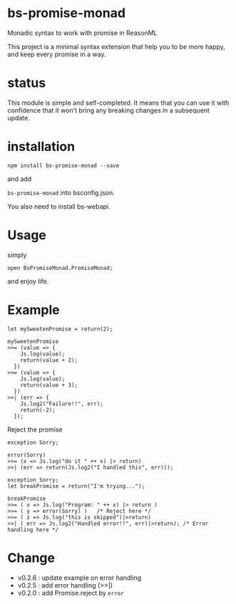 # bs-promise-monad
Monadic syntax to work with promise in ReasonML

This project is a minimal syntax extension that help you to be more happy, and keep every promise in a way.

# status
This module is simple and self-completed. It means that you can use it with confidence that it won't bring any breaking changes in a subsequent update.

# installation

`npm install bs-promise-monad --save`

and add

`bs-promise-monad` into bsconfig.json.

You also need to install bs-webapi.

# Usage

simply 

`open BsPromiseMonad.PromiseMonad;`

and enjoy life.

# Example

```
let mySweetenPromise = return(2);

mySweetenPromise
>>= (value => {
    Js.log(value);
    return(value + 2);
  })
>>= (value => {
    Js.log(value);
    return(value + 3);
  })
>>| (err => {
    Js.log2("Failure!!", err);
    return(-2);
  });

```

Reject the promise

```
exception Sorry;

error(Sorry)
>>= (x => Js.log("do it " ++ x) |> return)
>>| (err => return(Js.log2("I handled this", err)));
```

```
exception Sorry;
let breakPromise = return("I'm trying...");

breakPromise 
>>= ( x => Js.log("Program: " ++ x) |> return )
>>= ( y => error(Sorry) )   /* Reject here */
>>= ( z => Js.log("this is skipped")|>return)
>>| ( err => Js.log2("Handled error!!", err)|>return); /* Error handling here */
```


# Change

- v0.2.6 : update example on error handling
- v0.2.5 : add error handling (>>|)
- v0.2.0 : add Promise.reject by `error`
